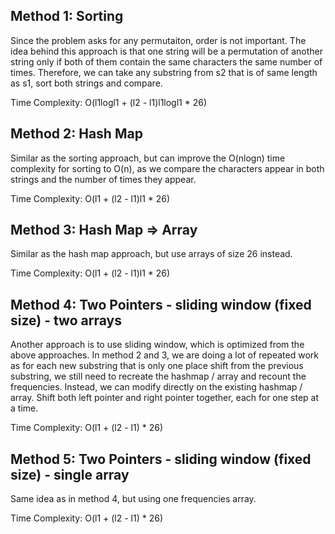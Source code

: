 ## Method 1: Sorting

Since the problem asks for any permutaiton, order is not important. The idea behind this approach is that one string will be a permutation of another string only if both of them contain the same characters the same number of times. Therefore, we can take any substring from s2 that is of same length as s1, sort both strings and compare.

Time Complexity: O(l1logl1 + (l2 - l1)l1logl1 * 26)

## Method 2: Hash Map

Similar as the sorting approach, but can improve the O(nlogn) time complexity for sorting to O(n), as we compare the characters appear in both strings and the number of times they appear.

Time Complexity: O(l1 + (l2 - l1)l1 * 26)

## Method 3: Hash Map => Array

Similar as the hash map approach, but use arrays of size 26 instead.

Time Complexity: O(l1 + (l2 - l1)l1 * 26)

## Method 4: Two Pointers - sliding window (fixed size) - two arrays

Another approach is to use sliding window, which is optimized from the above approaches. In method 2 and 3, we are doing a lot of repeated work as for each new substring that is only one place shift from the previous substring, we still need to recreate the hashmap / array and recount the frequencies. Instead, we can modify directly on the existing hashmap / array. Shift both left pointer and right pointer together, each for one step at a time.

Time Complexity: O(l1 + (l2 - l1) * 26)

## Method 5: Two Pointers - sliding window (fixed size) - single array

Same idea as in method 4, but using one frequencies array.

Time Complexity: O(l1 + (l2 - l1) * 26)
